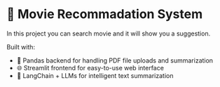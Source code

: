 # 📝 Movie Recommadation System

In this project you can search movie and it will show you a suggestion.

Built with:

- 🚀 Pandas backend for handling PDF file uploads and summarization
- 🌐 Streamlit frontend for easy-to-use web interface
- 🧠 LangChain + LLMs for intelligent text summarization
